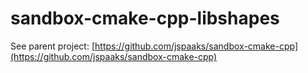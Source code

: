 # sandbox-cmake-cpp-libshapes

See parent project: [https://github.com/jspaaks/sandbox-cmake-cpp](https://github.com/jspaaks/sandbox-cmake-cpp)
